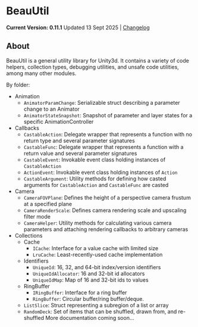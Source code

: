 # BeauUtil

**Current Version: 0.11.1**
Updated 13 Sept 2025 | [Changelog](https://github.com/BeauPrime/BeauUtil/blob/master/CHANGELOG.md)

## About
BeauUtil is a general utility library for Unity3d. It contains a variety of code helpers, collection types, debugging utilities, and unsafe code utilities, among many other modules.

By folder:

* Animation
  * `AnimatorParamChange`: Serializable struct describing a parameter change to an Animator
  * `AnimatorStateSnapshot`: Snapshot of parameter and layer states for a specific AnimationController
* Callbacks
  * `CastableAction`: Delegate wrapper that represents a function with no return type and several parameter signatures
  * `CastableFunc`: Delegate wrapper that represents a function with a return value and several parameter signatures
  * `CastableEvent`: Invokable event class holding instances of `CastableAction`
  * `ActionEvent`: Invokable event class holding instances of `Action`
  * `CastableArgument`: Utility methods for defining how casted arguments for `CastableAction` and `CastableFunc` are casted
* Camera
  * `CameraFOVPlane`: Defines the height of a perspective camera frustum at a specified plane
  * `CameraRenderScale`: Defines camera rendering scale and upscaling filter mode
  * `CameraHelper`: Utility methods for calculating various camera parameters and attaching rendering callbacks to arbitrary cameras
* Collections
  * Cache
    * `ICache`: Interface for a value cache with limited size
    * `LruCache`: Least-recently-used cache implementation
  * Identifiers
    * `UniqueId`: 16, 32, and 64-bit index/version identifiers
    * `UniqueIdAllocator`: 16 and 32-bit id allocators
    * `UniqueIdMap`: Map of 16 and 32-bit ids to values
  * RingBuffer
    * `IRingBuffer`: Interface for a ring buffer
    * `RingBuffer`: Circular buffer/ring buffer/deque.
  * `ListSlice`: Struct representing a subregion of a list or array
  * `RandomDeck`: Set of items that can be shuffled, drawn from, and re-shuffled
More documentation coming soon...